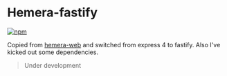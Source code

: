 # Hemera-fastify

[![npm](https://img.shields.io/npm/v/hemera-fastify.svg?maxAge=3600)](https://www.npmjs.com/package/hemera-fastify)

Copied from [hemera-web](https://github.com/hemerajs/hemera/tree/master/packages/hemera-web) and switched from express 4 to fastify.
Also I've kicked out some dependencies.

> Under development